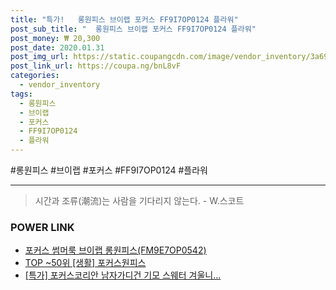 ```yaml
--- 
title: "특가!   롱원피스 브이랩 포커스 FF9I7OP0124 플라워" 
post_sub_title: "  롱원피스 브이랩 포커스 FF9I7OP0124 플라워" 
post_money: ₩ 20,300 
post_date: 2020.01.31 
post_img_url: https://static.coupangcdn.com/image/vendor_inventory/3a69/17e82eadaf74af7da4bb5aa12937c51a1c2b66feaa80b4cc9577539ea2d2.jpg 
post_link_url: https://coupa.ng/bnL8vF 
categories: 
  - vendor_inventory 
tags: 
  - 롱원피스 
  - 브이랩 
  - 포커스 
  - FF9I7OP0124 
  - 플라워 
--- 
```

  #롱원피스 #브이랩 #포커스 #FF9I7OP0124 #플라워 
<hr> 

> 시간과 조류(潮流)는 사람을 기다리지 않는다. - W.스코트 


### POWER LINK

* <a href="https://blog.naver.com/fasyy4321/221791350601" target="_blank">포커스 썸머룩 브이랩 롱원피스(FM9E7OP0542)</a>
* <a href="https://blog.naver.com/an0733/221791106585" target="_blank"> TOP ~50위 [생활] 포커스원피스</a>
* <a href="https://blog.naver.com/sakai111/221785944891" target="_blank">[특가] 포커스코리안 남자가디건 기모 스웨터 겨울니...</a>
